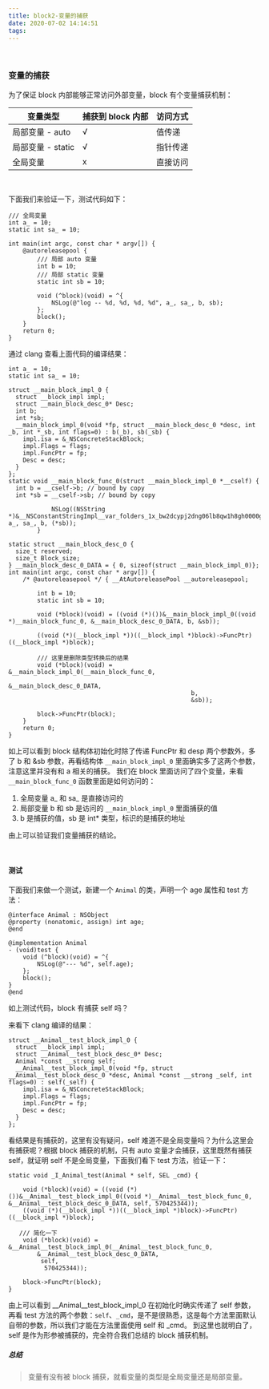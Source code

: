```yaml
---
title: block2-变量的捕获
date: 2020-07-02 14:14:51
tags:
---
```


<br/>

### 变量的捕获

为了保证 block 内部能够正常访问外部变量，block 有个变量捕获机制：

变量类型 | 捕获到 block 内部 | 访问方式
------- | ---------------- | -------
局部变量 - auto | √ | 值传递
局部变量 - static | √ | 指针传递
全局变量 | x | 直接访问

<br/>

下面我们来验证一下，测试代码如下：

```
/// 全局变量
int a_ = 10;
static int sa_ = 10;

int main(int argc, const char * argv[]) {
    @autoreleasepool {
        /// 局部 auto 变量
        int b = 10;
        /// 局部 static 变量
        static int sb = 10;
        
        void (^block)(void) = ^{
            NSLog(@"log -- %d, %d, %d, %d", a_, sa_, b, sb);
        };
        block();
    }
    return 0;
}
```
通过 clang 查看上面代码的编译结果：

```
int a_ = 10;
static int sa_ = 10;

struct __main_block_impl_0 {
  struct __block_impl impl;
  struct __main_block_desc_0* Desc;
  int b;
  int *sb;
  __main_block_impl_0(void *fp, struct __main_block_desc_0 *desc, int _b, int *_sb, int flags=0) : b(_b), sb(_sb) {
    impl.isa = &_NSConcreteStackBlock;
    impl.Flags = flags;
    impl.FuncPtr = fp;
    Desc = desc;
  }
};
static void __main_block_func_0(struct __main_block_impl_0 *__cself) {
  int b = __cself->b; // bound by copy
  int *sb = __cself->sb; // bound by copy

            NSLog((NSString *)&__NSConstantStringImpl__var_folders_1x_bw2dcypj2dng06lb8qw1h8gh0000gn_T_main_3ee42d_mi_0, a_, sa_, b, (*sb));
        }

static struct __main_block_desc_0 {
  size_t reserved;
  size_t Block_size;
} __main_block_desc_0_DATA = { 0, sizeof(struct __main_block_impl_0)};
int main(int argc, const char * argv[]) {
    /* @autoreleasepool */ { __AtAutoreleasePool __autoreleasepool; 

        int b = 10;
        static int sb = 10;

        void (*block)(void) = ((void (*)())&__main_block_impl_0((void *)__main_block_func_0, &__main_block_desc_0_DATA, b, &sb));

        ((void (*)(__block_impl *))((__block_impl *)block)->FuncPtr)((__block_impl *)block);
        
        /// 这里是删除类型转换后的结果
        void (*block)(void) = &__main_block_impl_0(__main_block_func_0,
                                                   &__main_block_desc_0_DATA,
                                                   b,
                                                   &sb));

        block->FuncPtr(block);
    }
    return 0;
}
```

如上可以看到 block 结构体初始化时除了传递 FuncPtr 和 desp 两个参数外，多了 b 和 &sb 参数，再看结构体 `__main_block_impl_0` 里面确实多了这两个参数，注意这里并没有和 a 相关的捕获。
我们在 block 里面访问了四个变量，来看 `__main_block_func_0` 函数里面是如何访问的：

1. 全局变量 a_ 和 sa_ 是直接访问的
2. 局部变量 b 和 sb 是访问的 `__main_block_impl_0` 里面捕获的值
3. b 是捕获的值，sb 是 int* 类型，标识的是捕获的地址

由上可以验证我们变量捕获的结论。

<br/>

#### 测试

下面我们来做一个测试，新建一个 `Animal` 的类，声明一个 age 属性和 test 方法：

```
@interface Animal : NSObject
@property (nonatomic, assign) int age;
@end

@implementation Animal
- (void)test {
    void (^block)(void) = ^{
        NSLog(@"--- %d", self.age);
    };
    block();
}
@end
```

如上测试代码，block 有捕获 self 吗？

来看下 clang 编译的结果：

```
struct __Animal__test_block_impl_0 {
  struct __block_impl impl;
  struct __Animal__test_block_desc_0* Desc;
  Animal *const __strong self;
  __Animal__test_block_impl_0(void *fp, struct __Animal__test_block_desc_0 *desc, Animal *const __strong _self, int flags=0) : self(_self) {
    impl.isa = &_NSConcreteStackBlock;
    impl.Flags = flags;
    impl.FuncPtr = fp;
    Desc = desc;
  }
};
```

看结果是有捕获的，这里有没有疑问，self 难道不是全局变量吗？为什么这里会有捕获呢？根据 block 捕获的机制，只有 auto 变量才会捕获，这里既然有捕获 self，就证明 self 不是全局变量，下面我们看下 test 方法，验证一下：

```
static void _I_Animal_test(Animal * self, SEL _cmd) {

    void (*block)(void) = ((void (*)())&__Animal__test_block_impl_0((void *)__Animal__test_block_func_0, &__Animal__test_block_desc_0_DATA, self, 570425344));
    ((void (*)(__block_impl *))((__block_impl *)block)->FuncPtr)((__block_impl *)block);
    
   /// 简化一下
    void (*block)(void) = &__Animal__test_block_impl_0(__Animal__test_block_func_0, 
        &__Animal__test_block_desc_0_DATA,
         self,
          570425344));
          
    block->FuncPtr(block);
}
```
由上可以看到 __Animal__test_block_impl_0 在初始化时确实传递了 self 参数，再看 test 方法的两个参数：`self`、`_cmd`，是不是很熟悉，这是每个方法里面默认自带的参数，所以我们才能在方法里面使用 self 和 _cmd。
到这里也就明白了，self 是作为形参被捕获的，完全符合我们总结的 block 捕获机制。

##### 总结

> 变量有没有被 block 捕获，就看变量的类型是全局变量还是局部变量。



